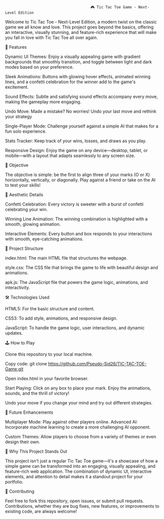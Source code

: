                                            🎮 Tic Tac Toe Game - Next-Level Edition

Welcome to Tic Tac Toe - Next-Level Edition, a modern twist on the classic game we all know and love. This project goes beyond the basics, offering an interactive, visually stunning, and feature-rich experience that will make you fall in love with Tic Tac Toe all over again.


🚀 Features

Dynamic UI Themes: Enjoy a visually appealing game with gradient backgrounds that smoothly transition, and toggle between light and dark modes based on your preference.

Sleek Animations: Buttons with glowing hover effects, animated winning lines, and a confetti celebration for the winner add to the game's excitement.

Sound Effects: Subtle and satisfying sound effects accompany every move, making the gameplay more engaging.

Undo Move: Made a mistake? No worries! Undo your last move and rethink your strategy

Single-Player Mode: Challenge yourself against a simple AI that makes for a fun solo experience.

Stats Tracker: Keep track of your wins, losses, and draws as you play.

Responsive Design: Enjoy the game on any device—desktop, tablet, or mobile—with a layout that adapts seamlessly to any screen size.



🎯 Objective


The objective is simple: be the first to align three of your marks (O or X) horizontally, vertically, or diagonally. Play against a friend or take on the AI to test your skills!



🎨 Aesthetic Details


Confetti Celebration: Every victory is sweeter with a burst of confetti celebrating your win.

Winning Line Animation: The winning combination is highlighted with a smooth, glowing animation.

Interactive Elements: Every button and box responds to your interactions with smooth, eye-catching animations.



📂 Project Structure


index.html: The main HTML file that structures the webpage.

style.css: The CSS file that brings the game to life with beautiful design and animations.

apk.js: The JavaScript file that powers the game logic, animations, and interactivity.



🛠️ Technologies Used


HTML5: For the basic structure and content.

CSS3: To add style, animations, and responsive design.

JavaScript: To handle the game logic, user interactions, and dynamic updates.



🕹️ How to Play


Clone this repository to your local machine.

Copy code: git clone https://github.com/Pseudo-Sid26/TIC-TAC-TOE-Game.git

Open index.html in your favorite browser.

Start Playing: Click on any box to place your mark. Enjoy the animations, sounds, and the thrill of victory!

Undo your move if you change your mind and try out different strategies.



🧠 Future Enhancements


Multiplayer Mode: Play against other players online.
Advanced AI: Incorporate machine learning to create a more challenging AI opponent.

Custom Themes: Allow players to choose from a variety of themes or even design their own.


🌟 Why This Project Stands Out


This project isn't just a regular Tic Tac Toe game—it's a showcase of how a simple game can be transformed into an engaging, visually appealing, and feature-rich web application. The combination of dynamic UI, interactive elements, and attention to detail makes it a standout project for your portfolio.



🤝 Contributing

Feel free to fork this repository, open issues, or submit pull requests. Contributions, whether they are bug fixes, new features, or improvements to existing code, are always welcome!









